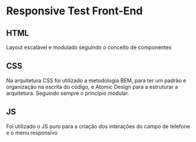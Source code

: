 # Responsive Test Front-End

## HTML
Layout escalável e modulado seguindo o conceito de componentes

## CSS
Na arquitetura CSS foi utilizado a metodologia BEM, para ter um padrão e organização na escrita do código, e Atomic Design para a estruturar a arquitetura. Seguindo sempre o princípio modular.

## JS
Foi utilizado o JS puro para a criação dos interações do campo de telefone e o menu responsivo
